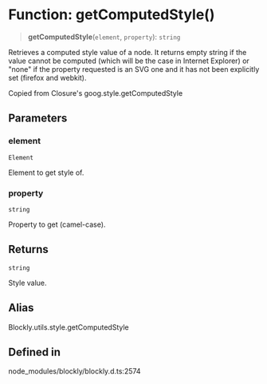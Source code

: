 # Function: getComputedStyle()

> **getComputedStyle**(`element`, `property`): `string`

Retrieves a computed style value of a node. It returns empty string if the
value cannot be computed (which will be the case in Internet Explorer) or
"none" if the property requested is an SVG one and it has not been
explicitly set (firefox and webkit).

Copied from Closure's goog.style.getComputedStyle

## Parameters

### element

`Element`

Element to get style of.

### property

`string`

Property to get (camel-case).

## Returns

`string`

Style value.

## Alias

Blockly.utils.style.getComputedStyle

## Defined in

node_modules/blockly/blockly.d.ts:2574

